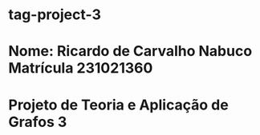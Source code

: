 # tag-project-3
# Nome: Ricardo de Carvalho Nabuco Matrícula 231021360
# Projeto de Teoria e Aplicação de Grafos 3
